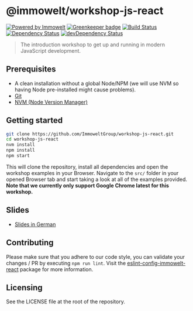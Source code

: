 # @immowelt/workshop-js-react

[![Powered by Immowelt](https://img.shields.io/badge/powered%20by-immowelt-yellow.svg?colorB=ffb200)](https://stackshare.io/immowelt-group/)
[![Greenkeeper badge](https://badges.greenkeeper.io/ImmoweltGroup/workshop-js-react.svg)](https://greenkeeper.io/)
[![Build Status](https://travis-ci.org/ImmoweltGroup/workshop-js-react.svg?branch=master)](https://travis-ci.org/ImmoweltGroup/workshop-js-react)
[![Dependency Status](https://david-dm.org/ImmoweltGroup/workshop-js-react.svg)](https://david-dm.org/ImmoweltGroup/workshop-js-react)
[![devDependency Status](https://david-dm.org/ImmoweltGroup/workshop-js-react/dev-status.svg)](https://david-dm.org/ImmoweltGroup/workshop-js-react#info=devDependencies&view=table)

> The introduction workshop to get up and running in modern JavaScript development.

## Prerequisites
* A clean installation without a global Node/NPM (we will use NVM so having Node pre-installed might cause problems).
* [Git](https://git-scm.com/book/en/v2/Getting-Started-Installing-Git)
* [NVM (Node Version Manager)](https://github.com/creationix/nvm#installation)

## Getting started
```sh
git clone https://github.com/ImmoweltGroup/workshop-js-react.git
cd workshop-js-react
nvm install
npm install
npm start
```

This will clone the repository, install all dependencies and open the workshop examples in your Browser. Navigate to the `src/` folder in your opened Browser tab and start taking a look at all of the examples provided.
**Note that we currently only support Google Chrome latest for this workshop.**

## Slides
* [Slides in German](https://docs.google.com/presentation/d/1BE9CYgMaQDlnoCZMfRj5OvYNtRyMwoyo9BYaWsmBGZ4/edit?usp=sharing)

## Contributing
Please make sure that you adhere to our code style, you can validate your changes / PR by executing `npm run lint`.
Visit the [eslint-config-immowelt-react](https://github.com/ImmoweltGroup/eslint-config-immowelt-react) package for more information.

## Licensing
See the LICENSE file at the root of the repository.
